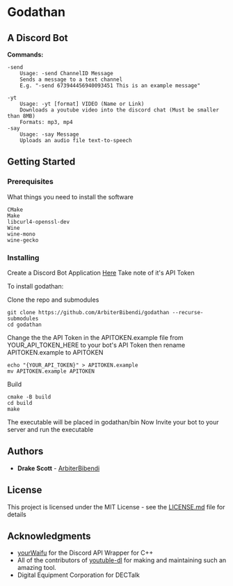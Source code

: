 # Godathan

## A Discord Bot

**Commands:**
```
-send 
    Usage: -send ChannelID Message 
    Sends a message to a text channel
    E.g. "-send 673944456940093451 This is an example message"

-yt
    Usage: -yt [format] VIDEO (Name or Link)
    Downloads a youtube video into the discord chat (Must be smaller than 8MB)
    Formats: mp3, mp4
-say 
    Usage: -say Message
    Uploads an audio file text-to-speech
```
## Getting Started

### Prerequisites

What things you need to install the software

```
CMake
Make
libcurl4-openssl-dev
Wine
wine-mono
wine-gecko
```

### Installing

Create a Discord Bot Application [Here](https://discordapp.com/developers/docs/intro)
Take note of it's API Token

To install godathan:

Clone the repo and submodules
```
git clone https://github.com/ArbiterBibendi/godathan --recurse-submodules
cd godathan
```
Change the the API Token in the APITOKEN.example file from YOUR_API_TOKEN_HERE to your bot's API Token
then rename APITOKEN.example to APITOKEN
```
echo "{YOUR_API_TOKEN}" > APITOKEN.example
mv APITOKEN.example APITOKEN
```
Build
```
cmake -B build
cd build
make
```

The executable will be placed in godathan/bin
Now Invite your bot to your server and run the executable


## Authors

* **Drake Scott** - [ArbiterBibendi](https://github.com/ArbiterBibendi)

## License

This project is licensed under the MIT License - see the [LICENSE.md](LICENSE.md) file for details

## Acknowledgments

* [yourWaifu](https://github.com/yourWaifu) for the Discord API Wrapper for C++
* All of the contributors of [youtuble-dl](https://github.com/ytdl-org/youtube-dl) for 
  making and maintaining such an amazing tool.
* Digital Equipment Corporation for DECTalk
